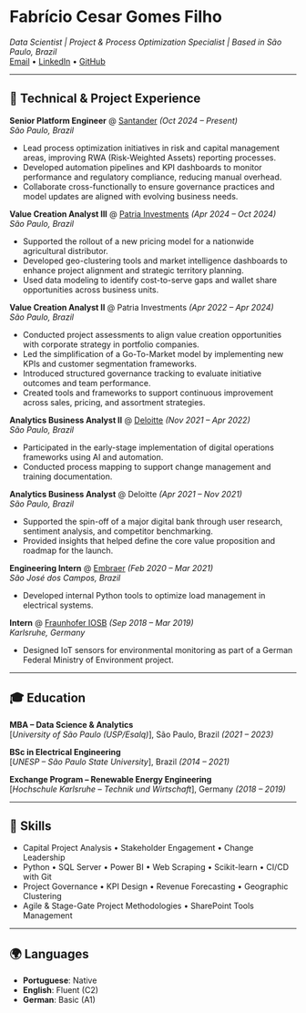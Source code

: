 # **Fabrício Cesar Gomes Filho**  
_Data Scientist | Project & Process Optimization Specialist | Based in São Paulo, Brazil_  
[Email](mailto:fabriciocgf@gmail.com) • [LinkedIn](https://www.linkedin.com/in/fabriciocgf/) • [GitHub](https://github.com/fabriciocgf/)

---

## 🧠 Technical & Project Experience

**Senior Platform Engineer** @ [Santander](https://www.santander.com.br/) _(Oct 2024 – Present)_  
_São Paulo, Brazil_  
- Lead process optimization initiatives in risk and capital management areas, improving RWA (Risk-Weighted Assets) reporting processes.  
- Developed automation pipelines and KPI dashboards to monitor performance and regulatory compliance, reducing manual overhead.  
- Collaborate cross-functionally to ensure governance practices and model updates are aligned with evolving business needs.

**Value Creation Analyst III** @ [Patria Investments](https://www.patriainvestimentos.com.br/) _(Apr 2024 – Oct 2024)_  
_São Paulo, Brazil_  
- Supported the rollout of a new pricing model for a nationwide agricultural distributor.  
- Developed geo-clustering tools and market intelligence dashboards to enhance project alignment and strategic territory planning.  
- Used data modeling to identify cost-to-serve gaps and wallet share opportunities across business units.

**Value Creation Analyst II** @ Patria Investments _(Apr 2022 – Apr 2024)_  
_São Paulo, Brazil_  
- Conducted project assessments to align value creation opportunities with corporate strategy in portfolio companies.  
- Led the simplification of a Go-To-Market model by implementing new KPIs and customer segmentation frameworks.  
- Introduced structured governance tracking to evaluate initiative outcomes and team performance.  
- Created tools and frameworks to support continuous improvement across sales, pricing, and assortment strategies.

**Analytics Business Analyst II** @ [Deloitte](https://www2.deloitte.com/br/pt.html) _(Nov 2021 – Apr 2022)_  
_São Paulo, Brazil_  
- Participated in the early-stage implementation of digital operations frameworks using AI and automation.  
- Conducted process mapping to support change management and training documentation.

**Analytics Business Analyst** @ Deloitte _(Apr 2021 – Nov 2021)_  
_São Paulo, Brazil_  
- Supported the spin-off of a major digital bank through user research, sentiment analysis, and competitor benchmarking.  
- Provided insights that helped define the core value proposition and roadmap for the launch.

**Engineering Intern** @ [Embraer](https://embraer.com/br/pt) _(Feb 2020 – Mar 2021)_  
_São José dos Campos, Brazil_  
- Developed internal Python tools to optimize load management in electrical systems.

**Intern** @ [Fraunhofer IOSB](https://www.iosb.fraunhofer.de/en.html) _(Sep 2018 – Mar 2019)_  
_Karlsruhe, Germany_  
- Designed IoT sensors for environmental monitoring as part of a German Federal Ministry of Environment project.

---

## 🎓 Education

**MBA – Data Science & Analytics**  
[_University of São Paulo (USP/Esalq)_], São Paulo, Brazil _(2021 – 2023)_

**BSc in Electrical Engineering**  
[_UNESP – São Paulo State University_], Brazil _(2014 – 2021)_

**Exchange Program – Renewable Energy Engineering**  
[_Hochschule Karlsruhe – Technik und Wirtschaft_], Germany _(2018 – 2019)_

---

## 💼 Skills

- Capital Project Analysis • Stakeholder Engagement • Change Leadership  
- Python • SQL Server • Power BI • Web Scraping • Scikit-learn • CI/CD with Git  
- Project Governance • KPI Design • Revenue Forecasting • Geographic Clustering  
- Agile & Stage-Gate Project Methodologies • SharePoint Tools Management  

---

## 🌍 Languages

- **Portuguese**: Native  
- **English**: Fluent (C2)  
- **German**: Basic (A1)